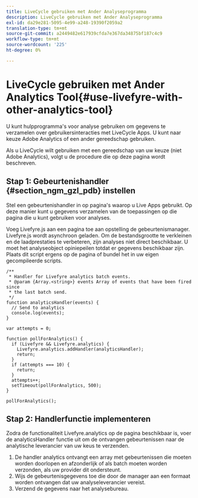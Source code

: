 ```yaml
---
title: LiveCycle gebruiken met Ander Analyseprogramma
description: LiveCycle gebruiken met Ander Analyseprogramma
exl-id: da29e281-5095-4e99-a248-19390f2059a2
translation-type: tm+mt
source-git-commit: a2449482e617939cfda7e367da34875bf187c4c9
workflow-type: tm+mt
source-wordcount: '225'
ht-degree: 0%

---
```


# LiveCycle gebruiken met Ander Analytics Tool{#use-livefyre-with-other-analytics-tool}

U kunt hulpprogramma&#39;s voor analyse gebruiken om gegevens te verzamelen over gebruikersinteracties met LiveCycle Apps. U kunt naar keuze Adobe Analytics of een ander gereedschap gebruiken.

Als u LiveCycle wilt gebruiken met een gereedschap van uw keuze (niet Adobe Analytics), volgt u de procedure die op deze pagina wordt beschreven.

## Stap 1: Gebeurtenishandler {#section_ngm_gzl_pdb} instellen

Stel een gebeurtenishandler in op pagina&#39;s waarop u Live Apps gebruikt. Op deze manier kunt u gegevens verzamelen van de toepassingen op die pagina die u kunt gebruiken voor analyses.

Voeg Livefyre.js aan een pagina toe aan opstelling de gebeurtenismanager. Livefyre.js wordt asynchroon geladen. Om de bestandsgrootte te verkleinen en de laadprestaties te verbeteren, zijn analyses niet direct beschikbaar. U moet het analyseobject opiniepeilen totdat er gegevens beschikbaar zijn. Plaats dit script ergens op de pagina of bundel het in uw eigen gecompileerde scripts.

```
/** 
 * Handler for Livefyre analytics batch events. 
 * @param {Array.<string>} events Array of events that have been fired since 
 * the last batch send. 
 */ 
function analyticsHandler(events) { 
  // Send to analytics 
  console.log(events); 
} 
 
var attempts = 0; 
 
function pollForAnalytics() { 
  if (Livefyre && Livefyre.analytics) { 
    Livefyre.analytics.addHandler(analyticsHandler); 
    return; 
  } 
  if (attempts === 10) { 
    return; 
  } 
  attempts++; 
  setTimeout(pollForAnalytics, 500); 
} 
 
pollForAnalytics(); 
```

## Stap 2: Handlerfunctie implementeren

Zodra de functionaliteit Livefyre.analytics op de pagina beschikbaar is, voer de analyticsHandler functie uit om de ontvangen gebeurtenissen naar de analytische leverancier van uw keus te verzenden.

1. De handler analytics ontvangt een array met gebeurtenissen die moeten worden doorlopen en afzonderlijk of als batch moeten worden verzonden, als uw provider dit ondersteunt.
1. Wijs de gebeurtenisgegevens toe die door de manager aan een formaat worden ontvangen dat uw analyseleverancier vereist.
1. Verzend de gegevens naar het analysebureau.
